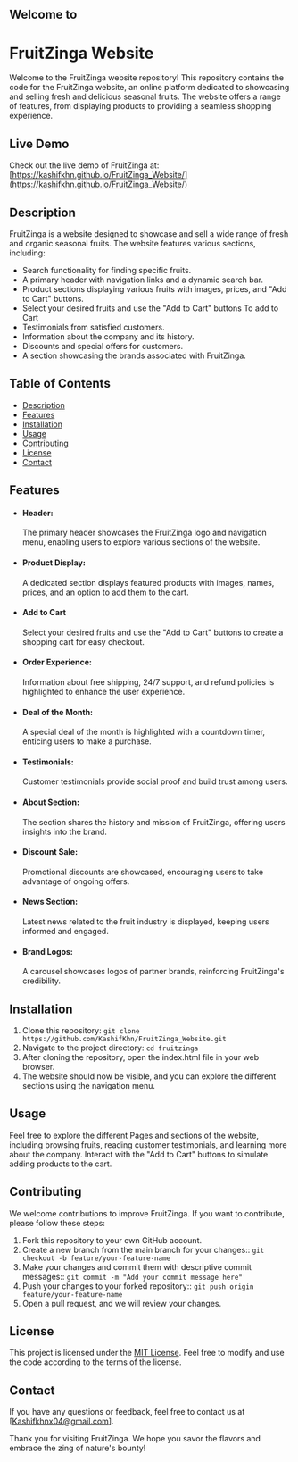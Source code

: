 ## Welcome to
# FruitZinga Website

Welcome to the FruitZinga website repository! This repository contains the code for the FruitZinga website, an online platform dedicated to showcasing and selling fresh and delicious seasonal fruits. The website offers a range of features, from displaying products to providing a seamless shopping experience.

## Live Demo

Check out the live demo of FruitZinga at: [https://kashifkhn.github.io/FruitZinga_Website/](https://kashifkhn.github.io/FruitZinga_Website/)


## Description

FruitZinga is a website designed to showcase and sell a wide range of fresh and organic seasonal fruits. The website features various sections, including:

- Search functionality for finding specific fruits.
- A primary header with navigation links and a dynamic search bar.
- Product sections displaying various fruits with images, prices, and "Add to Cart" buttons.
- Select your desired fruits and use the "Add to Cart" buttons To add to Cart
- Testimonials from satisfied customers.
- Information about the company and its history.
- Discounts and special offers for customers.
- A section showcasing the brands associated with FruitZinga.

## Table of Contents

- [Description](#description)
- [Features](#features)
- [Installation](#installation)
- [Usage](#usage)
- [Contributing](#contributing)
- [License](#license)
- [Contact](#contact)


## Features

- #### Header: 
    The primary header showcases the FruitZinga logo and navigation menu, enabling users to explore various sections of the website.

- #### Product Display: 
    A dedicated section displays featured products with images, names, prices, and an option to add them to the cart.

- #### Add to Cart
    Select your desired fruits and use the "Add to Cart" buttons to create a shopping cart for easy checkout.
 
- #### Order Experience: 
    Information about free shipping, 24/7 support, and refund policies is highlighted to enhance the user experience.

- #### Deal of the Month: 
    A special deal of the month is highlighted with a countdown timer, enticing users to make a purchase.

- #### Testimonials: 
    Customer testimonials provide social proof and build trust among users.

- #### About Section: 
    The section shares the history and mission of FruitZinga, offering users insights into the brand.

- #### Discount Sale: 
    Promotional discounts are showcased, encouraging users to take advantage of ongoing offers.

- #### News Section: 
    Latest news related to the fruit industry is displayed, keeping users informed and engaged.

- #### Brand Logos: 
    A carousel showcases logos of partner brands, reinforcing FruitZinga's credibility.


## Installation

1. Clone this repository: `git clone https://github.com/KashifKhn/FruitZinga_Website.git`
2. Navigate to the project directory: `cd fruitzinga`
3. After cloning the repository, open the index.html file in your web browser.
4. The website should now be visible, and you can explore the different sections using the navigation menu.

## Usage

Feel free to explore the different Pages and sections of the website, including browsing fruits, reading customer testimonials, and learning more about the company. Interact with the "Add to Cart" buttons to simulate adding products to the cart.

## Contributing

We welcome contributions to improve FruitZinga. If you want to contribute, please follow these steps:

1. Fork this repository to your own GitHub account.
2. Create a new branch from the main branch for your changes:: `git checkout -b feature/your-feature-name`
3. Make your changes and commit them with descriptive commit messages:: `git commit -m "Add your commit message here"`
4. Push your changes to your forked repository:: `git push origin feature/your-feature-name`
5. Open a pull request, and we will review your changes.


## License

This project is licensed under the [MIT License](LICENSE). Feel free to modify and use the code according to the terms of the license. 

## Contact

If you have any questions or feedback, feel free to contact us at [Kashifkhnx04@gmail.com].

Thank you for visiting FruitZinga. We hope you savor the flavors and embrace the zing of nature's bounty!
